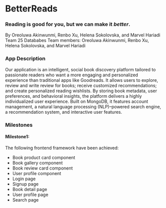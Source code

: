 # BetterReads
### Reading is good for you, but we can make it *better*.
By Oreoluwa Akinwunmi, Renbo Xu, Helena Sokolovska, and Marvel Hariadi
Team 25 Datababes
Team members: Oreoluwa Akinwunmi, Renbo Xu, Helena Sokolovska, and Marvel Hariadi

### App Description
Our application is an intelligent, social book discovery platform tailored to passionate readers who want a more engaging and personalized experience than traditional apps like Goodreads. It allows users to explore, review and write review for books; receive customized recommendations; and create personalized reading wishlists. By storing book metadata, user preferences, and behavioral insights, the platform delivers a highly individualized user experience. Built on MongoDB, it features account management, a natural language processing (NLP)–powered search engine, a recommendation system, and interactive user features.

### Milestones
#### Milestone1:
The following frontend framework have been achieved:
- Book product card component
- Book gallery component
- Book review card component
- User profile component
- Login page
- Signup page
- Book detail page
- User profile page
- Search page
